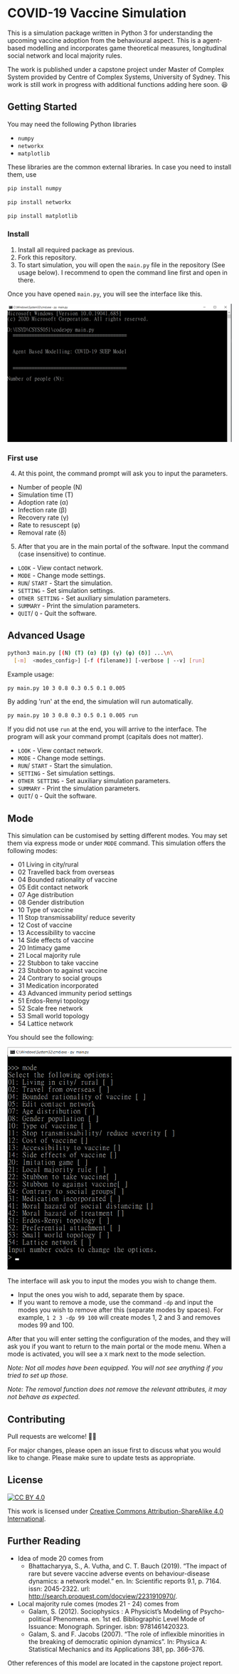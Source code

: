# COVID-19 Vaccine Simulation

This is a simulation package written in Python 3 for understanding the upcoming vaccine adoption from the behavioural aspect. This is a agent-based modelling and incorporates game theoretical measures, longitudinal social network and local majority rules.

The work is published under a capstone project under Master of Complex System provided by Centre of Complex Systems, University of Sydney. This work is still work in progress with additional functions adding here soon. :satisfied:

<!-- START doctoc -->
<!-- END doctoc -->

## Getting Started

You may need the following Python libraries
* `numpy`
* `networkx`
* `matplotlib`

These libraries are the common external libraries. In case you need to install them, use
```bash
pip install numpy
```
```bash
pip install networkx
```
```bash
pip install matplotlib
```

### Install
1. Install all required package as previous.
2. Fork this repository.
3. To start simulation, you will open the `main.py` file in the repository (See usage below). I recommend to open the command line first and open in there.

Once you have opened `main.py`, you will see the interface like this.

![Initial interface](/fig/Interface01.PNG)

### First use
4. At this point, the command prompt will ask you to input the parameters.
  * Number of people (N)
  * Simulation time (T)
  * Adoption rate (α)
  * Infection rate (β)
  * Recovery rate (γ)
  * Rate to resuscept (φ)
  * Removal rate (δ)
5. After that you are in the main portal of the software. Input the command (case insensitive) to continue.
  * `LOOK` - View contact network.
  * `MODE` - Change mode settings.
  * `RUN`/ `START` - Start the simulation.
  * `SETTING` - Set simulation settings.
  * `OTHER SETTING` - Set auxiliary simulation parameters.
  * `SUMMARY` - Print the simulation parameters.
  * `QUIT`/ `Q` - Quit the software.

## Advanced Usage

```bash
python3 main.py [(N) (T) (α) (β) (γ) (φ) (δ)] ...\n\
  [-m]  <modes_config>] [-f (filename)] [-verbose | --v] [run]
```

Example usage:
```bash
py main.py 10 3 0.8 0.3 0.5 0.1 0.005
```
By adding 'run' at the end, the simulation will run automatically.
```bash
py main.py 10 3 0.8 0.3 0.5 0.1 0.005 run
```

If you did not use `run` at the end, you will arrive to the interface. The program will ask your command prompt (capitals does not matter).

* `LOOK` - View contact network.
* `MODE` - Change mode settings.
* `RUN`/ `START` - Start the simulation.
* `SETTING` - Set simulation settings.
* `OTHER SETTING` - Set auxiliary simulation parameters.
* `SUMMARY` - Print the simulation parameters.
* `QUIT`/ `Q` - Quit the software.

## Mode
This simulation can be customised by setting different modes. You may set them via express mode or under `MODE` command. This simulation offers the following modes:

* 01 Living in city/rural
* 02 Travelled back from overseas
* 04 Bounded rationality of vaccine
* 05 Edit contact network
* 07 Age distribution
* 08 Gender distribution
* 10 Type of vaccine
* 11 Stop transmissability/ reduce severity
* 12 Cost of vaccine
* 13 Accessibility to vaccine
* 14 Side effects of vaccine
* 20 Intimacy game
* 21 Local majority rule
* 22 Stubbon to take vaccine
* 23 Stubbon to against vaccine
* 24 Contrary to social groups
* 31 Medication incorporated
* 43 Advanced immunity period settings
* 51 Erdos-Renyi topology
* 52 Scale free network
* 53 Small world topology
* 54 Lattice network

You should see the following:

![Mode interface](/fig/InterfaceMode01.png)

The interface will ask you to input the modes you wish to change them.
* Input the ones you wish to add, separate them by space.
* If you want to remove a mode, use the command `-dp` and input the modes you wish to remove after this (separate modes by spaces). For example, `1 2 3 -dp 99 100` will create modes 1, 2 and 3 and removes modes 99 and 100.

After that you will enter setting the configuration of the modes, and they will ask you if you want to return to the main portal or the mode menu. When a mode is activated, you will see a `X` mark next to the mode selection.

_Note: Not all modes have been equipped. You will not see anything if you tried to set up those._

_Note: The removal function does not remove the relevant attributes, it may not behave as expected._

## Contributing
Pull requests are welcome! :rocket::rocket:

For major changes, please open an issue first to discuss what you would like to change. Please make sure to update tests as appropriate.

## License
[![CC BY 4.0][cc-by-shield]][cc-by]

This work is licensed under [Creative Commons Attribution-ShareAlike 4.0 International](https://creativecommons.org/licenses/by-sa/4.0/).

[cc-by]: http://creativecommons.org/licenses/by/4.0/
[cc-by-image]: https://i.creativecommons.org/l/by/4.0/88x31.png
[cc-by-shield]: https://img.shields.io/badge/License-CC%20BY%204.0-lightgrey.svg

## Further Reading

* Idea of mode 20 comes from
  * Bhattacharyya, S., A. Vutha, and C. T. Bauch (2019). “The impact of rare but severe vaccine adverse events on behaviour-disease dynamics: a network model.” en. In: Scientific reports 9.1, p. 7164. issn: 2045-2322. url: http://search.proquest.com/docview/2231910970/.
* Local majority rule comes (modes 21 - 24) comes from
  * Galam, S. (2012). Sociophysics : A Physicist’s Modeling of Psycho-political Phenomena. en. 1st ed. Bibliographic Level Mode of Issuance: Monograph. Springer. isbn: 9781461420323.
  * Galam, S. and F. Jacobs (2007). “The role of inflexible minorities in the breaking of democratic opinion dynamics”. In: Physica A: Statistical Mechanics and its Applications 381, pp. 366–376.

Other references of this model are located in the capstone project report. 
